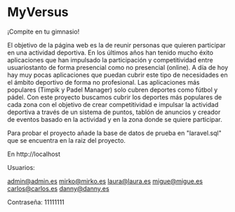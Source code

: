 # MyVersus
¡Compite en tu gimnasio!

El objetivo de la página web es la de reunir personas que quieren participar en una actividad deportiva. En los últimos años han tenido mucho éxito aplicaciones que han impulsado la participación y competitividad entre usuariostanto de forma presencial como no presencial (online). A día de hoy hay muy pocas aplicaciones que puedan cubrir este tipo de necesidades en el ámbito deportivo de forma no profesional. Las aplicaciones más populares (Timpik y Padel Manager) solo cubren deportes como fútbol y pádel. Con este proyecto buscamos cubrir los deportes más populares de cada zona con el objetivo de crear competitividad e impulsar la 
actividad deportiva a través de un sistema de puntos, tablón de anuncios y creador de eventos 
basado en la actividad y en la zona donde se quiere participar.

Para probar el proyecto añade la base de datos de prueba en "laravel.sql" que se encuentra en la raiz del proyecto.

En http://localhost 

Usuarios: 

admin@admin.es 
mirko@mirko.es 
laura@laura.es 
migue@migue.es 
carlos@carlos.es 
danny@danny.es 

Contraseña: 11111111
